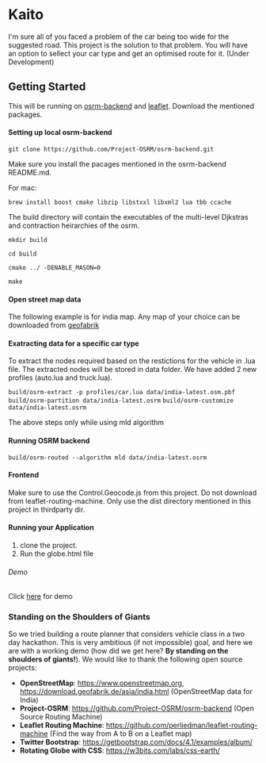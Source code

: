 # Kaito
I'm sure all of you faced a problem of the car being too wide for the suggested road. This project is the solution to that problem. You will have an option to sellect your car type and get an optimised route for it.
(Under Development)

## Getting Started
This will be running on [osrm-backend](https://github.com/Project-OSRM/osrm-backend) and [leaflet](https://leafletjs.com/).
Download the mentioned packages.

#### Setting up local osrm-backend

`git clone https://github.com/Project-OSRM/osrm-backend.git`

Make sure you install the pacages mentioned in the osrm-backend README.md.

For mac:

`brew install boost cmake libzip libstxxl libxml2 lua tbb ccache`

The build directory will contain the executables of the multi-level Djkstras and contraction heirarchies of the osrm.

`mkdir build`

`cd build`

`cmake ../ -DENABLE_MASON=0`

`make`

#### Open street map data

The following example is for india map. Any map of your choice can be downloaded from [geofabrik](https://download.geofabrik.de/index.html)

#### Exatracting data for a specific car type

To extract the nodes required based on the restictions for the vehicle in .lua file. The extracted nodes will be stored in data folder. We have added 2 new profiles (auto.lua and truck.lua).

`build/osrm-extract -p profiles/car.lua data/india-latest.osm.pbf` 
`build/osrm-partition data/india-latest.osrm`
`build/osrm-customize data/india-latest.osrm`

The above steps only while using mld algorithm

#### Running OSRM backend

`build/osrm-routed --algorithm mld data/india-latest.osrm`
#### Frontend
Make sure to use the Control.Geocode.js from this project. Do not download from leaflet-routing-machine. Only use the dist directory mentioned in this project in thirdparty dir. 

#### Running your Application

1. clone the project.
2. Run the globe.html file

###### Demo
Click [here](https://drive.google.com/file/d/173zTp1LJPMRx9PHQjuo_jbztLY9rDWaT/view?usp=sharing) for demo

### Standing on the Shoulders of Giants

So we tried building a route planner that considers vehicle class in a two day hackathon.
This is very ambitious (if not impossible) goal, and here we are with a working demo (how did we get here? **By standing on the shoulders of giants!**).
We would like to thank the following open source projects:

- **OpenStreetMap**: https://www.openstreetmap.org, https://download.geofabrik.de/asia/india.html (OpenStreetMap data for India) 
- **Project-OSRM**: https://github.com/Project-OSRM/osrm-backend (Open Source Routing Machine)
- **Leaflet Routing Machine**: https://github.com/perliedman/leaflet-routing-machine (Find the way from A to B on a Leaflet map)
- **Twitter Bootstrap**: https://getbootstrap.com/docs/4.1/examples/album/ 
- **Rotating Globe with CSS**: https://w3bits.com/labs/css-earth/
